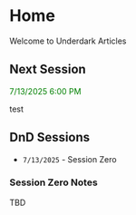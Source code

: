 # Home

Welcome to Underdark Articles

## Next Session

<p style="color:green">7/13/2025 6:00 PM</p>


test

## DnD Sessions

* `7/13/2025` - Session Zero

### Session Zero Notes
TBD




